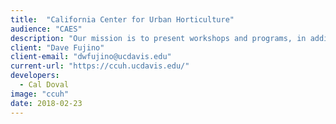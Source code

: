 ```yaml
---
title:  "California Center for Urban Horticulture"
audience: "CAES"
description: "Our mission is to present workshops and programs, in addition to working on initiatives hat promote scientific research and the exchange of science-based principles and practices that protect resources and enhances ecosystems in the urban environment in California."
client: "Dave Fujino"
client-email: "dwfujino@ucdavis.edu"
current-url: "https://ccuh.ucdavis.edu/"
developers:
  - Cal Doval
image: "ccuh"
date: 2018-02-23
---
```

